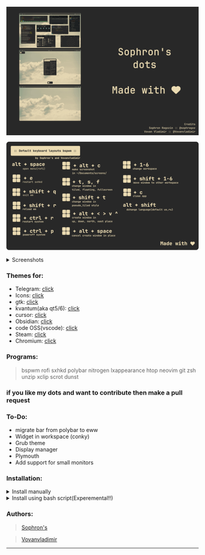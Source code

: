 ![screen](screens/screen.png)

![layouts](screens/layouts.png)

<details>
 <summary>Screenshots</summary>
 
 ![one](https://github.com/sophragoz/bspwm/blob/main/screens/one.png)
 ![two](https://github.com/sophragoz/bspwm/blob/main/screens/two.png)
 ![three](https://github.com/sophragoz/bspwm/blob/main/screens/three.png)
 
</details>

### Themes for:
 - Telegram: [click](https://github.com/indev29/telegram-gruvbox)
 - Icons: [click](https://github.com/SylEleuth/gruvbox-plus-icon-pack)
 - gtk: [click](https://github.com/Fausto-Korpsvart/Gruvbox-GTK-Theme)
 - kvantum(aka qt5/6): [click](https://github.com/sachnr/gruvbox-kvantum-themes)
 - cursor: [click](https://store.kde.org/p/1818760)
 - Obsidian: [click](https://github.com/insanum/obsidian_gruvbox)
 - code OSS(vscode): [click](https://github.com/jdinhify/vscode-theme-gruvbox)
 - Steam: [click](https://flathub.org/apps/io.github.Foldex.AdwSteamGtk)
 - Chromium: [click](https://chromewebstore.google.com/detail/gruvbox-material-dark/fjofdcgahcnlkdjapcbeonbnmjdnfcki)

### Programs:
 > bspwm rofi sxhkd polybar nitrogen lxappearance htop neovim git zsh unzip xclip scrot dunst

### if you like my dots and want to contribute then make a pull request
### To-Do:
 - migrate bar from polybar to eww
 - Widget in workspace (conky)
 - Grub theme
 - Display manager
 - Plymouth
 - Add support for small monitors

### Installation:
<details>
 <summary>Install manually</summary>
 
```bash
# * Create folders for installing themes,icons,configs
mkdir ~/.config
mkdir ~/.icons
mkdir ~/.themes
mkdir ~/.fonts

# * Clone the repo in any folder
git clone https://github.com/sophragoz/bspwm
cd bspwm

# * Copy .config and .xinitrc folder in ~/ directory
cp -r .config ~/
cp -r .xinitrc ~/

# * Install plug-vim, and Install plugin theme
curl -fLo ~/.vim/autoload/plug.vim --create-dirs \
    https://raw.githubusercontent.com/junegunn/vim-plug/master/plug.vim
# :PlugInstall
# :wq

# * Make executable bspwmrc, .xinitrc and sxhkdrc for starting wm
chmod +x ~/.config/bspwm/bspwmrc
chmod +x ~/.config/sxhkd/sxhkdrc
chmod +x ~/.xinitrc

# * Download cursor, icons, themes, fonts
mkdir tmp-folder
cd tmp-folder
wget https://github.com/SylEleuth/gruvbox-plus-icon-pack/releases/download/v6.1.1/gruvbox-plus-icon-pack-6.1.1.zip # icon theme
wget https://github.com/sainnhe/capitaine-cursors/releases/download/r5/Linux.zip # cursor theme
git clone https://github.com/Fausto-Korpsvart/Gruvbox-GTK-Theme # gtk theme(qt you can install it later if you need it)
wget https://download.jetbrains.com/fonts/JetBrainsMono-2.304.zip # defaults fonts
wget https://github.com/ryanoasis/nerd-fonts/releases/download/v3.3.0/NerdFontsSymbolsOnly.zip # fonts for symbols

# * Unpack archives
unzip gruvbox-plus-icon-pack-6.1.1.zip
unzip Linux.zip
unzip JetBrainsMono-2.304.zip
unzip NerdFontsSymbolsOnly.zip

# * Install and copy themes/fonts
# * For your convenience, the names of the directories within the topics will be shortened
cp -r Gruvbox-Plus-Dark ~/.icons/icon
cp -r Capitaine\ Cursors\ \(Gruvbox\)\ -\ White/ ~/.icons/cursor
rm -r fonts/ttf/JetBrainsMonoNL-* #OPTIONAL! because you might need it
cp -r fonts/ttf/* ~/.fonts/
cp -r SymbolsNerdFontMono-Regular.ttf ~/.fonts/

# * Install defualt gruvbox gtk theme(using bash script)
cd Gruvbox-GTK-Theme/themes
chmod +x install.sh
./install.sh -t default

# * (Optional) Install qt theme
wget https://github.com/sachnr/gruvbox-kvantum-themes/releases/download/1.1/Gruvbox-Dark-Blue.tar.gz
tar -xfv Gruvbox-Dark-blue.tar.gz
# go to kvantum manager, and select the directory with this theme and install.
# then select it from the list of installed ones
# Done!

# * Cleaning tmp files
clear
rm -rf ~/tmp-folder

# ! Themes won't install themselves, so go to lxappearance and select theme/icons/cursor, as well as font

# * Done! Have a nice day!
```

</details>
<details>
  <summary> Install using bash script(Experemental!!)</summary>

#### Supported distros in package manager:
 - apt/apt-get(Debian based)
 - pacman(Arch based)
 - zypper
 - xbps
##### if the bash script does not work, or there is no support for your distribution, please write in issue.
```bash
/bin/bash -c "$(curl -fsSL https://raw.githubusercontent.com/sophragoz/bspwm/refs/heads/main/installer.sh)"
```

</details>

### Authors:
> [Sophron's](https://github.com/sophragoz)

> [Vovanvladimir](https://github.com/Vovanvladimir)
------
